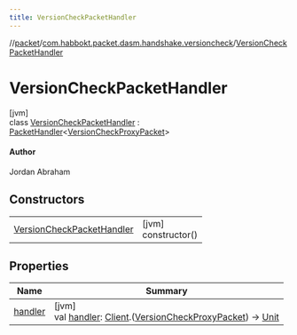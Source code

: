 ```yaml
---
title: VersionCheckPacketHandler
---
```

//[packet](../../../index.html)/[com.habbokt.packet.dasm.handshake.versioncheck](../index.html)/[VersionCheckPacketHandler](index.html)



# VersionCheckPacketHandler



[jvm]\
class [VersionCheckPacketHandler](index.html) : [PacketHandler](../../../../api/api/com.habbokt.api.packet/-packet-handler/index.html)&lt;[VersionCheckProxyPacket](../-version-check-proxy-packet/index.html)&gt; 

#### Author



Jordan Abraham



## Constructors


| | |
|---|---|
| [VersionCheckPacketHandler](-version-check-packet-handler.html) | [jvm]<br>constructor() |


## Properties


| Name | Summary |
|---|---|
| [handler](../../com.habbokt.packet.dasm.room.roomdirectory/-room-directory-packet-handler/index.html#1557074007%2FProperties%2F-1665284158) | [jvm]<br>val [handler](../../com.habbokt.packet.dasm.room.roomdirectory/-room-directory-packet-handler/index.html#1557074007%2FProperties%2F-1665284158): [Client](../../../../api/api/com.habbokt.api.client/-client/index.html).([VersionCheckProxyPacket](../-version-check-proxy-packet/index.html)) -&gt; [Unit](https://kotlinlang.org/api/latest/jvm/stdlib/kotlin/-unit/index.html) |

